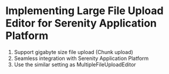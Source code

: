 # Implementing Large File Upload Editor for Serenity Application Platform

1. Support gigabyte size file upload (Chunk upload)
2. Seamless integration with Serenity Application Platform
3. Use the similar setting as MultipleFileUploadEditor
